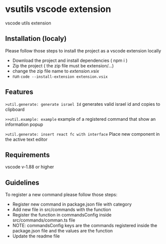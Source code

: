 # vsutils vscode extension

vscode utils extension

## Installation (localy)
Please follow those steps to install the project as a vscode extension locally
* Download the project and install dependencies ( npm i )
* Zip the project ( the zip file must be extension/...)
* change the zip file name to *extension.vsix*
* run `code --install-extension extension.vsix`

## Features

`>util.generate: generate israel Id`
generates valid israel id and copies to clipboard

`>>util.example: example`
example of a registered command that show an information popup

`>util.generate: insert react fc with interface`
Place new component in the active text editor

## Requirements

vscode v-1.88 or higher



## Guidelines

To register a new command please follow those steps:
* Register new command in package.json file with category
* Add new file in src/commands with the function
* Register the function in commandsConfig inside src/commands/comman.ts file
* NOTE: commandsConfig keys are the commands registered inside the package.json file and the values are the function
* Update the readme file


